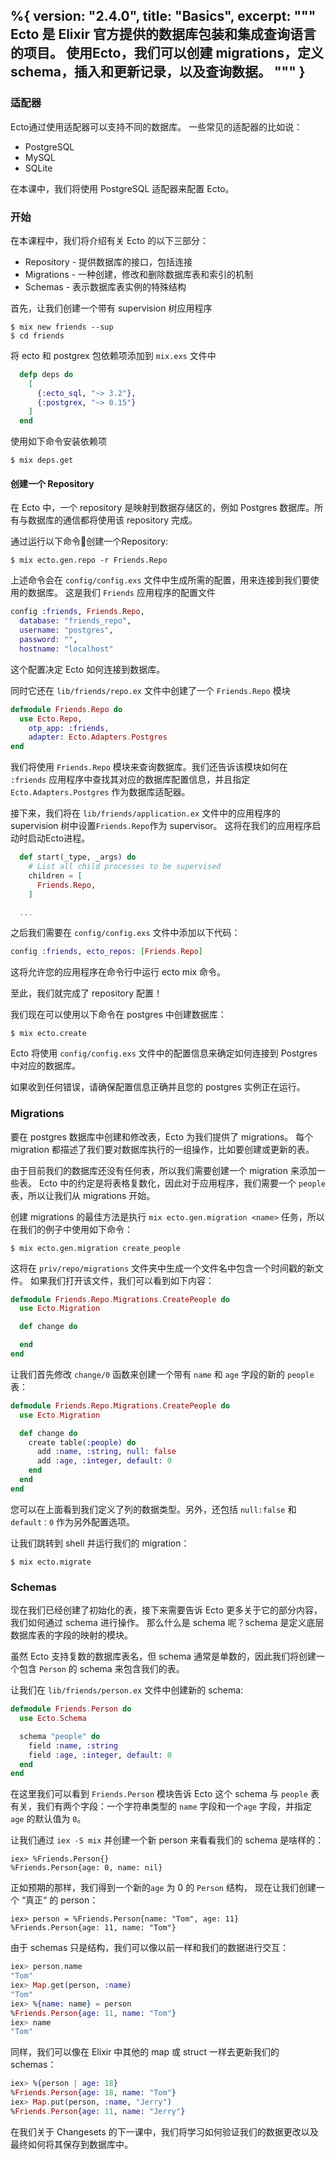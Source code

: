 %{
  version: "2.4.0",
  title: "Basics",
  excerpt: """
  Ecto 是 Elixir 官方提供的数据库包装和集成查询语言的项目。 使用Ecto，我们可以创建 migrations，定义 schema，插入和更新记录，以及查询数据。
  """
}
---

### 适配器

Ecto通过使用适配器可以支持不同的数据库。 一些常见的适配器的比如说：

* PostgreSQL
* MySQL
* SQLite

在本课中，我们将使用 PostgreSQL 适配器来配置 Ecto。

### 开始

在本课程中，我们将介绍有关 Ecto 的以下三部分：
* Repository - 提供数据库的接口，包括连接
* Migrations - 一种创建，修改和删除数据库表和索引的机制
* Schemas - 表示数据库表实例的特殊结构

首先，让我们创建一个带有 supervision 树应用程序

```shell
$ mix new friends --sup
$ cd friends
```

将 ecto 和 postgrex 包依赖项添加到 `mix.exs` 文件中

```elixir
  defp deps do
    [
      {:ecto_sql, "~> 3.2"},
      {:postgrex, "~> 0.15"}
    ]
  end
```

使用如下命令安装依赖项

```shell
$ mix deps.get
```

#### 创建一个 Repository


在 Ecto 中，一个 repository 是映射到数据存储区的，例如 Postgres 数据库。所有与数据库的通信都将使用该 repository 完成。

通过运行以下命令创建一个Repository:

```shell
$ mix ecto.gen.repo -r Friends.Repo
```

上述命令会在 `config/config.exs` 文件中生成所需的配置，用来连接到我们要使用的数据库。
这是我们 `Friends` 应用程序的配置文件

```elixir
config :friends, Friends.Repo,
  database: "friends_repo",
  username: "postgres",
  password: "",
  hostname: "localhost"
```

这个配置决定 Ecto 如何连接到数据库。

同时它还在 `lib/friends/repo.ex` 文件中创建了一个 `Friends.Repo` 模块

```elixir
defmodule Friends.Repo do
  use Ecto.Repo,
    otp_app: :friends,
    adapter: Ecto.Adapters.Postgres
end
```

我们将使用 `Friends.Repo` 模块来查询数据库。我们还告诉该模块如何在 `:friends` 应用程序中查找其对应的数据库配置信息，并且指定 `Ecto.Adapters.Postgres` 作为数据库适配器。

接下来，我们将在 `lib/friends/application.ex` 文件中的应用程序的 supervision 树中设置`Friends.Repo`作为 supervisor。
这将在我们的应用程序启动时启动Ecto进程。

```elixir
  def start(_type, _args) do
    # List all child processes to be supervised
    children = [
      Friends.Repo,
    ]

  ...
```

之后我们需要在 `config/config.exs` 文件中添加以下代码：

```elixir
config :friends, ecto_repos: [Friends.Repo]
```

这将允许您的应用程序在命令行中运行 ecto mix 命令。

至此，我们就完成了 repository 配置！

我们现在可以使用以下命令在 postgres 中创建数据库：

```shell
$ mix ecto.create
```

Ecto 将使用 `config/config.exs` 文件中的配置信息来确定如何连接到 Postgres 中对应的数据库。

如果收到任何错误，请确保配置信息正确并且您的 postgres 实例正在运行。

### Migrations

要在 postgres 数据库中创建和修改表，Ecto 为我们提供了 migrations。
每个 migration 都描述了我们要对数据库执行的一组操作，比如要创建或更新的表。

由于目前我们的数据库还没有任何表，所以我们需要创建一个 migration 来添加一些表。
Ecto 中的约定是将表格复数化，因此对于应用程序，我们需要一个 `people` 表，所以让我们从 migrations 开始。

创建 migrations 的最佳方法是执行 `mix ecto.gen.migration <name>` 任务，所以在我们的例子中使用如下命令：

```shell
$ mix ecto.gen.migration create_people
```

这将在 `priv/repo/migrations` 文件夹中生成一个文件名中包含一个时间戳的新文件。
如果我们打开该文件，我们可以看到如下内容：

```elixir
defmodule Friends.Repo.Migrations.CreatePeople do
  use Ecto.Migration

  def change do

  end
end
```

让我们首先修改 `change/0` 函数来创建一个带有 `name` 和 `age` 字段的新的 `people` 表：

```elixir
defmodule Friends.Repo.Migrations.CreatePeople do
  use Ecto.Migration

  def change do
    create table(:people) do
      add :name, :string, null: false
      add :age, :integer, default: 0
    end
  end
end
```

您可以在上面看到我们定义了列的数据类型。另外，还包括 `null:false` 和 `default：0` 作为另外配置选项。

让我们跳转到 shell 并运行我们的 migration：

```shell
$ mix ecto.migrate
```

### Schemas

现在我们已经创建了初始化的表，接下来需要告诉 Ecto 更多关于它的部分内容，我们如何通过 schema 进行操作。
那么什么是 schema 呢？schema 是定义底层数据库表的字段的映射的模块。

虽然 Ecto 支持复数的数据库表名，但 schema 通常是单数的，因此我们将创建一个包含 `Person` 的 schema 来包含我们的表。

让我们在 `lib/friends/person.ex` 文件中创建新的 schema:

```elixir
defmodule Friends.Person do
  use Ecto.Schema

  schema "people" do
    field :name, :string
    field :age, :integer, default: 0
  end
end
```

在这里我们可以看到 `Friends.Person` 模块告诉 Ecto 这个 schema 与 `people` 表有关，我们有两个字段：一个字符串类型的 `name` 字段和一个`age` 字段，并指定 `age` 的默认值为 `0`。


让我们通过 `iex -S mix` 并创建一个新 person 来看看我们的 schema 是啥样的：

```shell
iex> %Friends.Person{}
%Friends.Person{age: 0, name: nil}
```

正如预期的那样，我们得到一个新的`age` 为 0 的 `Person` 结构，
现在让我们创建一个 “真正“ 的 person：

```shell
iex> person = %Friends.Person{name: "Tom", age: 11}
%Friends.Person{age: 11, name: "Tom"}
```

由于 schemas 只是结构，我们可以像以前一样和我们的数据进行交互：

```elixir
iex> person.name
"Tom"
iex> Map.get(person, :name)
"Tom"
iex> %{name: name} = person
%Friends.Person{age: 11, name: "Tom"}
iex> name
"Tom"
```

同样，我们可以像在 Elixir 中其他的 map 或 struct 一样去更新我们的 schemas：

```elixir
iex> %{person | age: 18}
%Friends.Person{age: 18, name: "Tom"}
iex> Map.put(person, :name, "Jerry")
%Friends.Person{age: 11, name: "Jerry"}
```

在我们关于 Changesets 的下一课中，我们将学习如何验证我们的数据更改以及最终如何将其保存到数据库中。
